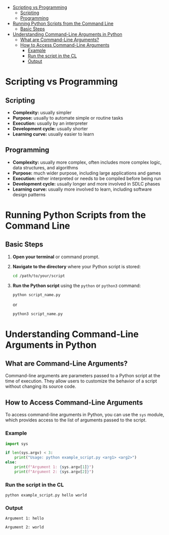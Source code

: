 - [Scripting vs Programming](#scripting-vs-programming)
  - [Scripting](#scripting)
  - [Programming](#programming)
- [Running Python Scripts from the Command Line](#running-python-scripts-from-the-command-line)
  - [Basic Steps](#basic-steps)
- [Understanding Command-Line Arguments in Python](#understanding-command-line-arguments-in-python)
  - [What are Command-Line Arguments?](#what-are-command-line-arguments)
  - [How to Access Command-Line Arguments](#how-to-access-command-line-arguments)
    - [Example](#example)
    - [Run the script in the CL](#run-the-script-in-the-cl)
    - [Output](#output)

# Scripting vs Programming

## Scripting
- **Complexity:** usually simpler
- **Purpose:** usually to automate simple or routine tasks
- **Execution:** usually by an interpreter
- **Development cycle:** usually shorter
- **Learning curve:** usually easier to learn

## Programming
- **Complexity:** usually more complex, often includes more complex logic, data structures, and algorithms
- **Purpose:** much wider purpose, including large applications and games
- **Execution:** either interpreted or needs to be compiled before being run
- **Development cycle:** usually longer and more involved in SDLC phases
- **Learning curve:** usually more involved to learn, including software design patterns

# Running Python Scripts from the Command Line

## Basic Steps

1. **Open your terminal** or command prompt.

2. **Navigate to the directory** where your Python script is stored:
    ```bash
    cd /path/to/your/script
    ```

3. **Run the Python script** using the `python` or `python3` command:
    ```bash
    python script_name.py
    ```
    or
    ```bash
    python3 script_name.py
    ```


# Understanding Command-Line Arguments in Python

## What are Command-Line Arguments?
Command-line arguments are parameters passed to a Python script at the time of execution. They allow users to customize the behavior of a script without changing its source code.

## How to Access Command-Line Arguments

To access command-line arguments in Python, you can use the `sys` module, which provides access to the list of arguments passed to the script.

### Example

```python
import sys

if len(sys.argv) < 3:
    print("Usage: python example_script.py <arg1> <arg2>")
else:
    print(f"Argument 1: {sys.argv[1]}")
    print(f"Argument 2: {sys.argv[2]}")
```

### Run the script in the CL

`python example_script.py hello world`

### Output

`Argument 1: hello`

`Argument 2: world`


